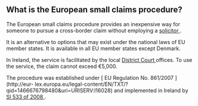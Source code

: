 ##  What is the European small claims procedure?

The European small claims procedure provides an inexpensive way for someone to
pursue a cross-border claim without employing a [ solicitor
](/en/justice/courtroom/solicitors/) .

It is an alternative to options that may exist under the national laws of EU
member states. It is available in all EU member states except Denmark.

In Ireland, the service is facilitated by the local [ District Court
](https://www.citizensinformation.ie/en/justice/courts-system/district-court/)
offices. To use the service, the claim cannot exceed €5,000.

The procedure was established under [ EU Regulation No. 861/2007 ](http://eur-
lex.europa.eu/legal-content/EN/TXT/?qid=1466676798480&uri=URISERV:l16028) and
implemented in Ireland by [ SI 533 of 2008
](http://www.irishstatutebook.ie/2008/en/si/0533.html) .
